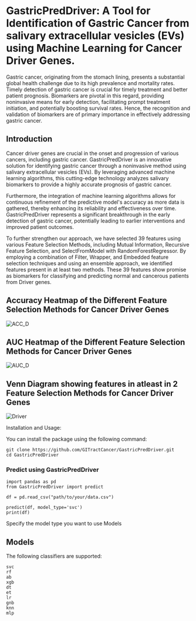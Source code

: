 # GastricPredDriver: A Tool for Identification of Gastric Cancer from salivary extracellular vesicles (EVs) using Machine Learning for Cancer Driver Genes.
Gastric cancer, originating from the stomach lining, presents a substantial global health challenge due to its high prevalence and mortality rates. Timely detection of gastric cancer is crucial for timely treatment and better patient prognosis. Biomarkers are pivotal in this regard, providing noninvasive means for early detection, facilitating prompt treatment initiation, and potentially boosting survival rates. Hence, the recognition and validation of biomarkers are of primary importance in effectively addressing gastric cancer.


## Introduction

Cancer driver genes are crucial in the onset and progression of various cancers, including gastric cancer. GastricPredDriver is an innovative solution for identifying gastric cancer through a noninvasive method using salivary extracellular vesicles (EVs). By leveraging advanced machine learning algorithms, this cutting-edge technology analyzes salivary biomarkers to provide a highly accurate prognosis of gastric cancer.

Furthermore, the integration of machine learning algorithms allows for continuous refinement of the predictive model's accuracy as more data is gathered, thereby enhancing its reliability and effectiveness over time. GastricPredDriver represents a significant breakthrough in the early detection of gastric cancer, potentially leading to earlier interventions and improved patient outcomes.

To further strengthen our approach, we have selected 39 features using various Feature Selection Methods, including Mutual Information, Recursive Feature Selection, and SelectFromModel with RandomForestRegressor. By employing a combination of Filter, Wrapper, and Embedded feature selection techniques and using an ensemble approach, we identified features present in at least two methods. These 39 features show promise as biomarkers for classifying and predicting normal and cancerous patients from Driver genes. 


## Accuracy Heatmap of the Different Feature Selection Methods for Cancer Driver Genes

![ACC_D](https://github.com/GITractCancer/GastricPredDriver/assets/171772666/f63c0822-4594-4c6f-865e-d445a5d3ffce)


## AUC Heatmap of the Different Feature Selection Methods for Cancer Driver Genes 

![AUC_D](https://github.com/GITractCancer/GastricPredDriver/assets/171772666/d7935da7-cf47-4c6e-adcf-3e6d3b808c78)



## Venn Diagram showing features in atleast in 2 Feature Selection Methods for Cancer Driver Genes

![Driver](https://github.com/GITractCancer/GastricPredDriver/assets/171772666/3fa7e78e-522d-4135-9f84-82d583fee6ab)


Installation and Usage:

You can install the package using the following command:


    git clone https://github.com/GITractCancer/GastricPredDriver.git
    cd GastricPredDriver



### Predict using GastricPredDriver

    import pandas as pd
    from GastricPredDriver import predict

    df = pd.read_csv("path/to/your/data.csv")

    predict(df, model_type='svc')
    print(df)
    
Specify the model type you want to use Models


## Models

The following classifiers are supported:

    svc
    rf
    ab
    xgb
    dt
    et
    lr
    gnb
    knn
    mlp
